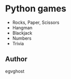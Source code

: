 # Python games

* Rocks, Paper, Scissors
* Hangman
* Blackjack
* Numbers
* Trivia

## Author

egvghost
